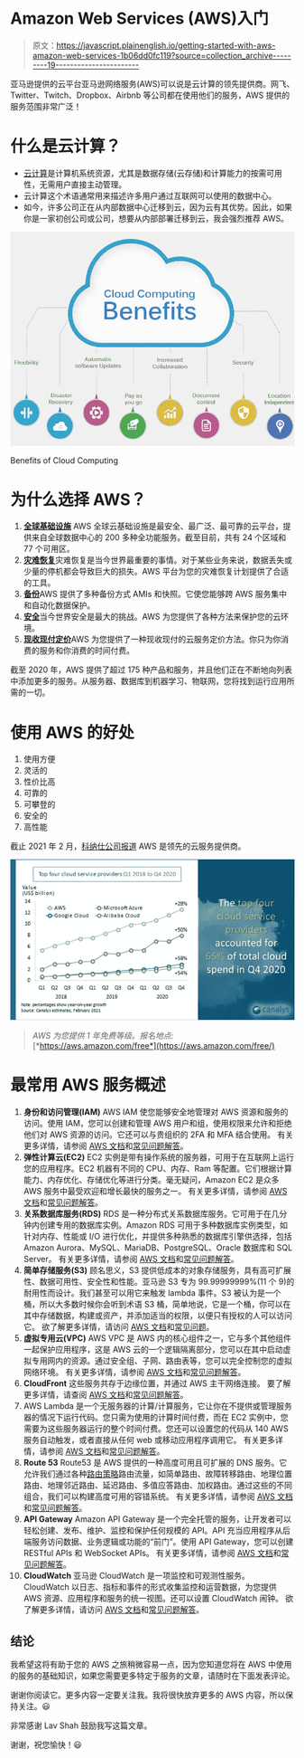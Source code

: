 # Amazon Web Services (AWS)入门

> 原文：<https://javascript.plainenglish.io/getting-started-with-aws-amazon-web-services-1b06dd0fc119?source=collection_archive---------19----------------------->

亚马逊提供的云平台亚马逊网络服务(AWS)可以说是云计算的领先提供商。网飞、Twitter、Twitch、Dropbox、Airbnb 等公司都在使用他们的服务，AWS 提供的服务范围非常广泛！

# **什么是云计算？**

*   [云计算](https://aws.amazon.com/what-is-cloud-computing/)是计算机系统资源，尤其是数据存储(云存储)和计算能力的按需可用性，无需用户直接主动管理。
*   云计算这个术语通常用来描述许多用户通过互联网可以使用的数据中心。
*   如今，许多公司正在从内部数据中心迁移到云，因为云有其优势。因此，如果你是一家初创公司或公司，想要从内部部署迁移到云，我会强烈推荐 AWS。

![](img/bc9cf26c2e3d75df79d3b596294f3a43.png)

Benefits of Cloud Computing

# **为什么选择 AWS？**

1.  [**全球基础设施**](https://aws.amazon.com/about-aws/global-infrastructure/)
    AWS 全球云基础设施是最安全、最广泛、最可靠的云平台，提供来自全球数据中心的 200 多种全功能服务。截至目前，共有 24 个区域和 77 个可用区。
2.  [**灾难恢复**](https://aws.amazon.com/cloudendure-disaster-recovery/)灾难恢复是当今世界最重要的事情。对于某些业务来说，数据丢失或少量的停机都会导致巨大的损失。AWS 平台为您的灾难恢复计划提供了合适的工具。
3.  [**备份**](https://aws.amazon.com/backup/)AWS 提供了多种备份方式 AMIs 和快照。它使您能够跨 AWS 服务集中和自动化数据保护。
4.  [**安全**](https://aws.amazon.com/security/)当今世界安全是最大的挑战。AWS 为您提供了各种方法来保护您的云环境。
5.  [**现收现付定价**](https://aws.amazon.com/pricing/)AWS 为您提供了一种现收现付的云服务定价方法。你只为你消费的服务和你消费的时间付费。

截至 2020 年，AWS 提供了超过 175 种产品和服务，并且他们正在不断地向列表中添加更多的服务。从服务器、数据库到机器学习、物联网，您将找到运行应用所需的一切。

# **使用 AWS 的好处**

1.  使用方便
2.  灵活的
3.  性价比高
4.  可靠的
5.  可攀登的
6.  安全的
7.  高性能

截止 2021 年 2 月，[科纳仕公司报道](https://www.canalys.com/newsroom/global-cloud-market-q4-2020) AWS 是领先的云服务提供商。

![](img/de346befe061e6a0d73a1d0400c53803.png)

> *AWS 为您提供 1 年免费等级。报名地点:*[*https://aws.amazon.com/free*](https://aws.amazon.com/free/)

# **最常用 AWS 服务概述**

1.  **身份和访问管理(IAM)** AWS IAM 使您能够安全地管理对 AWS 资源和服务的访问。使用 IAM，您可以创建和管理 AWS 用户和组，使用权限来允许和拒绝他们对 AWS 资源的访问。它还可以与贵组织的 2FA 和 MFA 结合使用。
    有关更多详情，请参阅 [AWS 文档](https://aws.amazon.com/iam/)和[常见问题解答](https://aws.amazon.com/iam/faqs/)。
2.  **弹性计算云(EC2)**
    EC2 实例是带有操作系统的服务器，可用于在互联网上运行您的应用程序。EC2 机器有不同的 CPU、内存、Ram 等配置。它们根据计算能力、内存优化、存储优化等进行分类。毫无疑问，Amazon EC2 是众多 AWS 服务中最受欢迎和增长最快的服务之一。
    有关更多详情，请参阅 [AWS 文档](https://aws.amazon.com/ec2/)和[常见问题解答](https://aws.amazon.com/ec2/faqs/)。
3.  **关系数据库服务(RDS)**
    RDS 是一种分布式关系数据库服务。它可用于在几分钟内创建专用的数据库实例。Amazon RDS 可用于多种数据库实例类型，如针对内存、性能或 I/O 进行优化，并提供多种熟悉的数据库引擎供选择，包括 Amazon Aurora、MySQL、MariaDB、PostgreSQL、Oracle 数据库和 SQL Server。
    有关更多详情，请参阅 [AWS 文档](https://aws.amazon.com/rds/)和[常见问题解答](https://aws.amazon.com/rds/faqs/)。
4.  **简单存储服务(S3)**
    顾名思义，S3 提供低成本的对象存储服务，具有高可扩展性、数据可用性、安全性和性能。亚马逊 S3 专为 99.99999999%(11 个 9)的耐用性而设计。我们甚至可以用它来触发 lambda 事件。S3 被认为是一个桶，所以大多数时候你会听到术语 S3 桶，简单地说，它是一个桶，你可以在其中存储数据，构建或资产，并添加适当的权限，以便只有授权的人可以访问它。
    欲了解更多详情，请访问 [AWS 文档](https://aws.amazon.com/s3/)和[常见问题](https://aws.amazon.com/s3/faqs/)。
5.  **虚拟专用云(VPC)** AWS VPC 是 AWS 内的核心组件之一，它与多个其他组件一起保护应用程序，这是 AWS 云的一个逻辑隔离部分，您可以在其中启动虚拟专用网内的资源。通过安全组、子网、路由表等，您可以完全控制您的虚拟网络环境。
    有关更多详情，请参阅 [AWS 文档](https://aws.amazon.com/vpc/)和[常见问题解答](https://aws.amazon.com/vpc/faqs/)。
6.  **CloudFront** 这些服务共存于边缘位置，并通过 AWS 主干网络连接。
    要了解更多详情，请查阅 [AWS 文档](https://aws.amazon.com/cloudfront/)和[常见问题解答](https://aws.amazon.com/cloudfront/faqs/)。
7.  AWS Lambda 是一个无服务器的计算/计算服务，它让你在不提供或管理服务器的情况下运行代码。您只需为使用的计算时间付费，而在 EC2 实例中，您需要为这些服务器运行的整个时间付费。您还可以设置您的代码从 140 AWS 服务自动触发，或者直接从任何 web 或移动应用程序调用它。
    有关更多详情，请参阅 [AWS 文档](https://aws.amazon.com/lambda/)和[常见问题解答](https://aws.amazon.com/lambda/faqs/)。
8.  **Route 53**
    Route53 是 AWS 提供的一种高度可用且可扩展的 DNS 服务。它允许我们通过各种[路由策略](https://docs.aws.amazon.com/Route53/latest/DeveloperGuide/routing-policy.html)路由流量，如简单路由、故障转移路由、地理位置路由、地理邻近路由、延迟路由、多值应答路由、加权路由。通过这些的不同组合，我们可以构建高度可用的容错系统。
    有关更多详情，请参阅 [AWS 文档](https://aws.amazon.com/route53/)和[常见问题解答](https://aws.amazon.com/route53/faqs/)。
9.  **API Gateway**
    Amazon API Gateway 是一个完全托管的服务，让开发者可以轻松创建、发布、维护、监控和保护任何规模的 API。API 充当应用程序从后端服务访问数据、业务逻辑或功能的“前门”。使用 API Gateway，您可以创建 RESTful APIs 和 WebSocket APIs。
    有关更多详情，请参阅 [AWS 文档](https://aws.amazon.com/api-gateway/)和[常见问题解答](https://aws.amazon.com/api-gateway/faqs/)。
10.  **CloudWatch**
    亚马逊 CloudWatch 是一项监控和可观测性服务。CloudWatch 以日志、指标和事件的形式收集监控和运营数据，为您提供 AWS 资源、应用程序和服务的统一视图。还可以设置 CloudWatch 闹钟。
    欲了解更多详情，请访问 [AWS 文档](https://aws.amazon.com/cloudwatch/)和[常见问题解答](https://aws.amazon.com/cloudwatch/faqs/)。

## 结论

我希望这将有助于您的 AWS 之旅稍微容易一点，因为您知道您将在 AWS 中使用的服务的基础知识，如果您需要更多特定于服务的文章，请随时在下面发表评论。

谢谢你阅读它。更多内容一定要关注我。我将很快放弃更多的 AWS 内容，所以保持关注。😃

非常感谢 Lav Shah 鼓励我写这篇文章。

谢谢，祝您愉快！😃